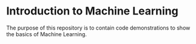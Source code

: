 # Introduction to Machine Learning

The purpose of this repository is to contain code demonstrations to show the basics of Machine Learning.